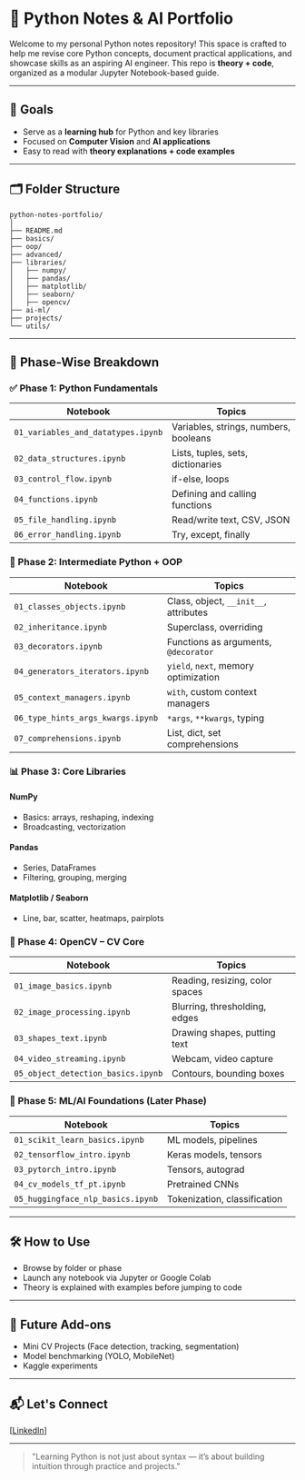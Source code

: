 # 📘 Python Notes & AI Portfolio

Welcome to my personal Python notes repository! This space is crafted to help me revise core Python concepts, document practical applications, and showcase skills as an aspiring AI engineer. This repo is **theory + code**, organized as a modular Jupyter Notebook-based guide.

---

## 🎯 Goals
- Serve as a **learning hub** for Python and key libraries
- Focused on **Computer Vision** and **AI applications**
- Easy to read with **theory explanations + code examples**

---

## 🗂️ Folder Structure
```
python-notes-portfolio/
│
├── README.md
├── basics/
├── oop/
├── advanced/
├── libraries/
│   ├── numpy/
│   ├── pandas/
│   ├── matplotlib/
│   ├── seaborn/
│   ├── opencv/
├── ai-ml/
├── projects/
└── utils/
```

---

## 🔢 Phase-Wise Breakdown

### ✅ Phase 1: Python Fundamentals
| Notebook | Topics |
|----------|--------|
| `01_variables_and_datatypes.ipynb` | Variables, strings, numbers, booleans |
| `02_data_structures.ipynb` | Lists, tuples, sets, dictionaries |
| `03_control_flow.ipynb` | if-else, loops |
| `04_functions.ipynb` | Defining and calling functions |
| `05_file_handling.ipynb` | Read/write text, CSV, JSON |
| `06_error_handling.ipynb` | Try, except, finally |

### 🧱 Phase 2: Intermediate Python + OOP
| Notebook | Topics |
|----------|--------|
| `01_classes_objects.ipynb` | Class, object, `__init__`, attributes |
| `02_inheritance.ipynb` | Superclass, overriding |
| `03_decorators.ipynb` | Functions as arguments, `@decorator` |
| `04_generators_iterators.ipynb` | `yield`, `next`, memory optimization |
| `05_context_managers.ipynb` | `with`, custom context managers |
| `06_type_hints_args_kwargs.ipynb` | `*args`, `**kwargs`, typing |
| `07_comprehensions.ipynb` | List, dict, set comprehensions |

### 📊 Phase 3: Core Libraries
#### NumPy
- Basics: arrays, reshaping, indexing
- Broadcasting, vectorization

#### Pandas
- Series, DataFrames
- Filtering, grouping, merging

#### Matplotlib / Seaborn
- Line, bar, scatter, heatmaps, pairplots

### 🎥 Phase 4: OpenCV – CV Core
| Notebook | Topics |
|----------|--------|
| `01_image_basics.ipynb` | Reading, resizing, color spaces |
| `02_image_processing.ipynb` | Blurring, thresholding, edges |
| `03_shapes_text.ipynb` | Drawing shapes, putting text |
| `04_video_streaming.ipynb` | Webcam, video capture |
| `05_object_detection_basics.ipynb` | Contours, bounding boxes |

### 🤖 Phase 5: ML/AI Foundations (Later Phase)
| Notebook | Topics |
|----------|--------|
| `01_scikit_learn_basics.ipynb` | ML models, pipelines |
| `02_tensorflow_intro.ipynb` | Keras models, tensors |
| `03_pytorch_intro.ipynb` | Tensors, autograd |
| `04_cv_models_tf_pt.ipynb` | Pretrained CNNs |
| `05_huggingface_nlp_basics.ipynb` | Tokenization, classification |

---

## 🛠️ How to Use
- Browse by folder or phase
- Launch any notebook via Jupyter or Google Colab
- Theory is explained with examples before jumping to code

---

## 🚀 Future Add-ons
- Mini CV Projects (Face detection, tracking, segmentation)
- Model benchmarking (YOLO, MobileNet)
- Kaggle experiments

---

## 📬 Let's Connect
[[LinkedIn](https://www.linkedin.com/in/shaheer-siddiqui-2931b6212)]

---

> "Learning Python is not just about syntax — it’s about building intuition through practice and projects."

